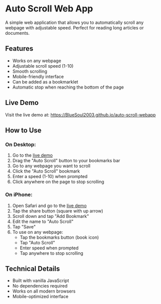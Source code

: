 # Auto Scroll Web App

A simple web application that allows you to automatically scroll any webpage with adjustable speed. Perfect for reading long articles or documents.

## Features

- Works on any webpage
- Adjustable scroll speed (1-10)
- Smooth scrolling
- Mobile-friendly interface
- Can be added as a bookmarklet
- Automatic stop when reaching the bottom of the page

## Live Demo

Visit the live demo at: https://BlueSoul2003.github.io/auto-scroll-webapp

## How to Use

### On Desktop:
1. Go to the [live demo](https://BlueSoul2003.github.io/auto-scroll-webapp)
2. Drag the "Auto Scroll" button to your bookmarks bar
3. Go to any webpage you want to scroll
4. Click the "Auto Scroll" bookmark
5. Enter a speed (1-10) when prompted
6. Click anywhere on the page to stop scrolling

### On iPhone:
1. Open Safari and go to the [live demo](https://BlueSoul2003.github.io/auto-scroll-webapp)
2. Tap the share button (square with up arrow)
3. Scroll down and tap "Add Bookmark"
4. Edit the name to "Auto Scroll"
5. Tap "Save"
6. To use on any webpage:
   - Tap the bookmarks button (book icon)
   - Tap "Auto Scroll"
   - Enter speed when prompted
   - Tap anywhere to stop scrolling

## Technical Details

- Built with vanilla JavaScript
- No dependencies required
- Works on all modern browsers
- Mobile-optimized interface
